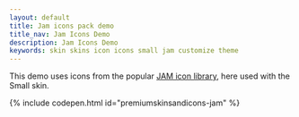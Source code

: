 ```yaml
---
layout: default
title: Jam icons pack demo
title_nav: Jam Icons Demo
description: Jam Icons Demo
keywords: skin skins icon icons small jam customize theme
---
```


This demo uses icons from the popular [JAM icon library](https://jam-icons.com), here used with the Small skin.

{% include codepen.html id="premiumskinsandicons-jam" %}
